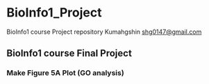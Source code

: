 # BioInfo1_Project
BioInfo1 course Project repository
Kumahgshin
shg0147@gmail.com


## BioInfo1 course Final Project
### Make Figure 5A Plot (GO analysis)

